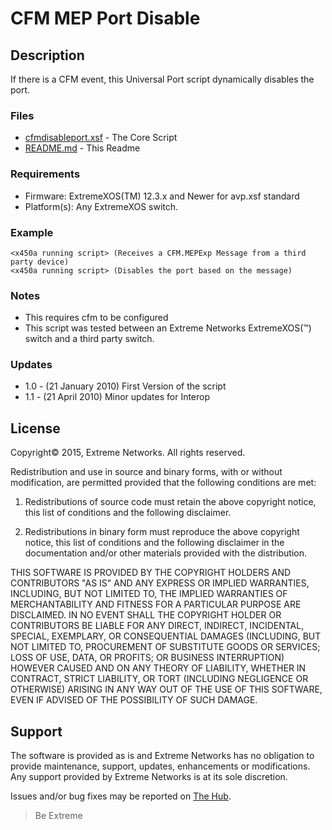 # CFM MEP Port Disable

## Description
If there is a CFM event, this Universal Port script dynamically disables the port.

### Files
* [cfmdisableport.xsf](cfmdisableport.xsf) 	-  The Core Script
* [README.md](README.md)	-  This Readme

### Requirements
* Firmware: ExtremeXOS(TM) 12.3.x and Newer for avp.xsf standard
* Platform(s): Any ExtremeXOS switch. 


### Example
```
<x450a running script> (Receives a CFM.MEPExp Message from a third party device)
<x450a running script> (Disables the port based on the message)
```

### Notes
* This requires cfm to be configured
* This script was tested between an Extreme Networks ExtremeXOS(™) switch and a third party switch.

### Updates
* 1.0 - (21 January 2010) First Version of the script
* 1.1 - (21 April 2010) Minor updates for Interop

## License
Copyright© 2015, Extreme Networks.  All rights reserved.

Redistribution and use in source and binary forms, with or without modification,
are permitted provided that the following conditions are met:

1. Redistributions of source code must retain the above copyright notice, this
list of conditions and the following disclaimer.

2. Redistributions in binary form must reproduce the above copyright notice,
this list of conditions and the following disclaimer in the documentation
and/or other materials provided with the distribution.

THIS SOFTWARE IS PROVIDED BY THE COPYRIGHT HOLDERS AND CONTRIBUTORS "AS IS" AND
ANY EXPRESS OR IMPLIED WARRANTIES, INCLUDING, BUT NOT LIMITED TO, THE IMPLIED
WARRANTIES OF MERCHANTABILITY AND FITNESS FOR A PARTICULAR PURPOSE ARE
DISCLAIMED. IN NO EVENT SHALL THE COPYRIGHT HOLDER OR CONTRIBUTORS BE LIABLE
FOR ANY DIRECT, INDIRECT, INCIDENTAL, SPECIAL, EXEMPLARY, OR CONSEQUENTIAL
DAMAGES (INCLUDING, BUT NOT LIMITED TO, PROCUREMENT OF SUBSTITUTE GOODS OR
SERVICES; LOSS OF USE, DATA, OR PROFITS; OR BUSINESS INTERRUPTION) HOWEVER
CAUSED AND ON ANY THEORY OF LIABILITY, WHETHER IN CONTRACT, STRICT LIABILITY,
OR TORT (INCLUDING NEGLIGENCE OR OTHERWISE) ARISING IN ANY WAY OUT OF THE USE
OF THIS SOFTWARE, EVEN IF ADVISED OF THE POSSIBILITY OF SUCH DAMAGE.

## Support
The software is provided as is and Extreme Networks has no obligation to provide
maintenance, support, updates, enhancements or modifications.
Any support provided by Extreme Networks is at its sole discretion.

Issues and/or bug fixes may be reported on [The Hub](https://community.extremenetworks.com/).

>Be Extreme